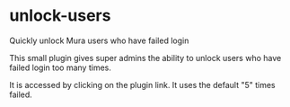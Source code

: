 unlock-users
============

Quickly unlock Mura users who have failed login 

This small plugin gives super admins the ability to unlock users who have failed login too many times.

It is accessed by clicking on the plugin link.  It uses the default "5" times failed. 
